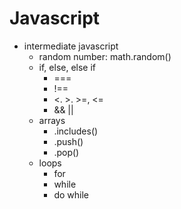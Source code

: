 # Javascript
- intermediate javascript
    - random number: math.random()
    - if, else, else if
        - ===
        - !==
        - <. >. >=, <=
        - && ||
    - arrays
        - .includes()
        - .push()
        - .pop()
    - loops
        - for
        - while
        - do while
   
        



